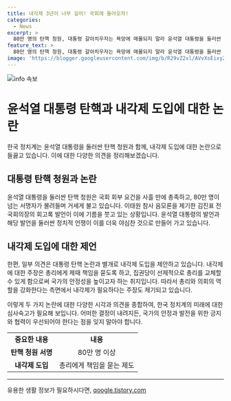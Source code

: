 ```yaml
---
title: 내각제 3년이 너무 길어! 국회에 돌아오자!
categories:
  - News
excerpt: >
  80만 명의 탄핵 청원, 대통령 갈아치우자는 욕망에 매몰되지 말라 윤석열 대통령을 둘러싼 이슈가 화두인 가운데, 국민동의청원에 80만 명이 넘는 서명이 모이며 탄핵 요구가 거세지고 있다. 또한, 책임 묻고 타협하려면 내각제를 대안으로 제시하며, 민주당과 관련해 이재명 전 대표를 둘러싼 여러 논란과 정치적인 언쟁들에 대해 언급하고 있다. 내각제 도입을 촉구하며 새로운 정치적 솔루션을 모색하는 내용을 담고 있다.
feature_text: >
  80만 명의 탄핵 청원, 대통령 갈아치우자는 욕망에 매몰되지 말라 윤석열 대통령을 둘러싼 이슈가 화두인 가운데, 국민동의청원에 80만 명이 넘는 서명이 모이며 탄핵 요구가 거세지고 있다. 또한, 책임 묻고 타협하려면 내각제를 대안으로 제시하며, 민주당과 관련해 이재명 전 대표를 둘러싼 여러 논란과 정치적인 언쟁들에 대해 언급하고 있다. 내각제 도입을 촉구하며 새로운 정치적 솔루션을 모색하는 내용을 담고 있다.
image: 'https://blogger.googleusercontent.com/img/b/R29vZ2xl/AVvXsEixyZcFfHzMRdzZMjFBmAUKJYCLCGyLL1o632UiGVXcaFdKo_bkvkuCioo0uUKlGfBVcT3P84aROyZIXSBEx3Aw5nCQ3pTgDom1WDC4m8eifvWiAmWEEVb4x6G_l8C0QH225ldMjyaFvpxGEBGNO37VmDTDMHGhJPq73UglMfDca1-0aw/s1600/blogspot.png'
---
```


<p><img src="https://blogger.googleusercontent.com/img/b/R29vZ2xl/AVvXsEixyZcFfHzMRdzZMjFBmAUKJYCLCGyLL1o632UiGVXcaFdKo_bkvkuCioo0uUKlGfBVcT3P84aROyZIXSBEx3Aw5nCQ3pTgDom1WDC4m8eifvWiAmWEEVb4x6G_l8C0QH225ldMjyaFvpxGEBGNO37VmDTDMHGhJPq73UglMfDca1-0aw/s1600/blogspot.png" alt="info 속보" /></p>

<h1>윤석열 대통령 탄핵과 내각제 도입에 대한 논란</h1>

<p data-ke-size="size16">한국 정치계는 윤석열 대통령을 둘러싼 탄핵 청원과 함께, 내각제 도입에 대한 논란으로 들끓고 있습니다. 이에 대한 다양한 의견을 정리해보겠습니다.</p>

<h2 data-ke-size="size26">대통령 탄핵 청원과 논란</h2>

<p data-ke-size="size16">윤석열 대통령을 둘러싼 탄핵 청원은 국회 회부 요건을 사흘 만에 총족하고, 80만 명이 넘는 서명자가 몰려들며 거세게 불고 있습니다. 이태원 참사 음모론을 제기한 김진표 전 국회의장의 회고록 발언이 이에 기름을 붓고 있는 상황입니다. 윤석열 대통령의 발언과 해당 발언을 둘러싼 정치적 언쟁이 이를 더욱 야심찬 것으로 만들어 가고 있습니다.</p>

<h2 data-ke-size="size26">내각제 도입에 대한 제언</h2>

<p data-ke-size="size16">한편, 일부 의견은 대통령 탄핵 논란과 별개로 내각제 도입을 제안하고 있습니다. 내각제에 대한 주장은 총리에게 제때 책임을 묻도록 하고, 집권당이 선제적으로 총리를 교체할 수 있게 함으로써 국가의 안정성을 높이고자 하는 취지입니다. 따라서 총리와 의회의 역할을 강화한다는 측면에서 내각제가 필요하다는 주장도 제기되고 있습니다.</p>

<p data-ke-size="size16">이렇게 두 가지 논란에 대한 다양한 시각과 의견을 종합하여, 한국 정치계의 미래에 대한 심사숙고가 필요해 보입니다. 어떠한 결정이 내려지든, 국가의 안정과 발전을 위한 긍지와 협력이 우선되어야 한다는 점을 잊지 말아야 합니다.</p>

<table>
    <tr>
        <td style="text-align: center; height: 17px;"><b>중요한 내용</b></td>
        <td style="text-align: center; height: 17px;"><b>내용</b></td>
    </tr>
    <tr>
        <td style="text-align: center; height: 17px;"><b>탄핵 청원 서명</b></td>
        <td style="text-align: center; height: 17px;">80만 명 이상</td>
    </tr>
    <tr>
        <td style="text-align: center; height: 17px;"><b>내각제 도입</b></td>
        <td style="text-align: center; height: 17px;">총리에게 책임을 묻는 제도</td>
    </tr>
</table>

<p><hr></p>
유용한 생활 정보가 필요하시다면, <a href="https://qoogle.tistory.com" rel="dofollow">qoogle.tistory.com</a>


